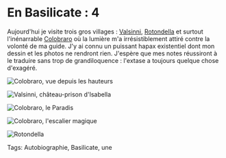 # En Basilicate : 4

Aujourd'hui je visite trois gros villages : [Valsinni](http://fr.wikipedia.org/wiki/Valsinni), [Rotondella](http://fr.wikipedia.org/wiki/Rotondella) et surtout l'inénarrable [Colobraro](http://fr.wikipedia.org/wiki/Colobraro) où la lumière m'a irrésistiblement attiré contre la volonté de ma guide. J'y ai connu un puissant hapax existentiel dont mon dessin et les photos ne rendront rien. J'espère que mes notes réussiront à le traduire sans trop de grandiloquence : l'extase a toujours quelque chose d'exagéré.

![Colobraro, vue depuis les hauteurs](http://blog.tcrouzet.comhttps://tcrouzet.com/images_tc/2013/12/colobraro3.jpg)

![Valsinni, château-prison d'Isabella](http://blog.tcrouzet.comhttps://tcrouzet.com/images_tc/2013/12/valsinni.jpg)

![Colobraro, le Paradis](http://blog.tcrouzet.comhttps://tcrouzet.com/images_tc/2013/12/colobraro.jpg)

![Colobraro, l'escalier magique](http://blog.tcrouzet.comhttps://tcrouzet.com/images_tc/2013/12/colobraro2.jpg)

![Rotondella](http://blog.tcrouzet.comhttps://tcrouzet.com/images_tc/2013/12/rotondella.jpg)



Tags: Autobiographie, Basilicate, une
